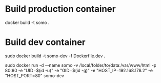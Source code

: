 # Build production container
docker build -t somo .

# Build dev container
sudo docker build -t somo-dev -f Dockerfile.dev .

sudo docker run -d --name somo -v /local/folder/to/data:/var/www/html -p 80:80 -e "UID=$(id -u)" -e "GID=$(id -g)" -e "HOST_IP=192.168.178.2" -e "HOST_PORT=80" somo-dev